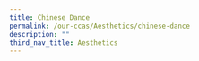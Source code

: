 ```yaml
---
title: Chinese Dance
permalink: /our-ccas/Aesthetics/chinese-dance
description: ""
third_nav_title: Aesthetics
---
```

